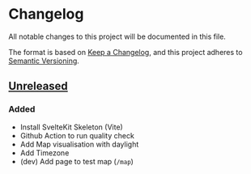 # Changelog

All notable changes to this project will be documented in this file.

The format is based on [Keep a Changelog](https://keepachangelog.com/en/1.0.0/),
and this project adheres to [Semantic Versioning](https://semver.org/spec/v2.0.0.html).

## [Unreleased]

### Added

- Install SvelteKit Skeleton (Vite)
- Github Action to run quality check
- Add Map visualisation with daylight
- Add Timezone
- (dev) Add page to test map (`/map`)

[unreleased]: https://github.com/jycouet/Fuzo/compare/main...HEAD
